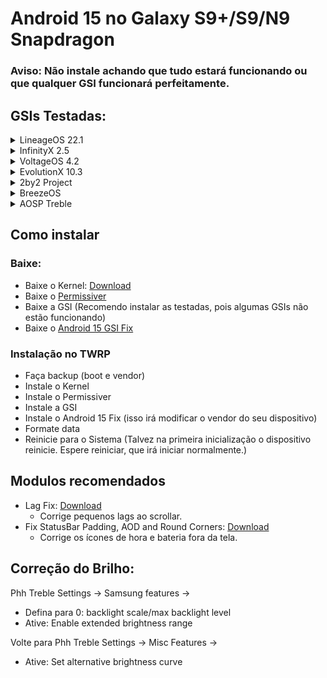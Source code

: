 # Android 15 no Galaxy S9+/S9/N9 Snapdragon
### Aviso: Não instale achando que tudo estará funcionando ou que qualquer GSI funcionará perfeitamente.

## GSIs Testadas:

<details>
<summary>LineageOS 22.1</summary>

- [LineageOS Releases](https://github.com/MisterZtr/LineageOS_gsi/releases)
- Antes de iniciar instale no TWRP: [bootloop-fix](https://github.com/Andrey0800770/kernel-build/raw/refs/heads/main/files/bootloop-fix.zip)
- Tela de bloqueio não funciona

</details>

<details>
<summary>InfinityX 2.5</summary>

- [InfinityX Releases](https://github.com/Doze-off/manifest/releases/tag/2025-05-02)
- Antes de iniciar instale no TWRP: [bootloop-fix](https://github.com/Andrey0800770/kernel-build/raw/refs/heads/main/files/bootloop-fix.zip)
- Tela de bloqueio não funciona
</details>

<details>
<summary>VoltageOS 4.2</summary>

- [VoltageOS Releases](https://github.com/cawilliamson/treble_voltage/releases/)

</details>

<details>
<summary>EvolutionX 10.3</summary>

- [EvolutionX 10.3 Releases](https://github.com/mytja/treble_evo/releases)
- 10.3.1 precisa de: [bootloop-fix](https://github.com/Andrey0800770/kernel-build/raw/refs/heads/main/files/bootloop-fix.zip) e a tela de bloqueio não funciona.
- Para corrigir o Samsung Features não aparecendo no PHH Settings, instale este módulo no KSU: [Download](https://github.com/Andrey0800770/kernel-build/raw/refs/heads/main/files/TrebleGSIProps_1.1.zip)

</details>

<details>
<summary>2by2 Project</summary>

- [2by2 Releases](https://github.com/MisterZtr/2by2_gsi/releases)
- Antes de iniciar instale no TWRP: [bootloop-fix](https://github.com/Andrey0800770/kernel-build/raw/refs/heads/main/files/bootloop-fix.zip)
- Tela de bloqueio não funciona

</details>

<details>
<summary>BreezeOS</summary>

- [BreezeOS Releases](https://t.me/CottonCloudFiles)
- Antes de iniciar instale no TWRP: [bootloop-fix](https://github.com/Andrey0800770/kernel-build/raw/refs/heads/main/files/bootloop-fix.zip)
- Tela de bloqueio não funciona

</details>

<details>
<summary>AOSP Treble</summary>

- [AOSP Treble Releases](https://github.com/TrebleDroid/treble_experimentations/releases)
- Antes de instalar: baixe o [Google Webview](https://www.apkmirror.com/apk/google-inc/android-system-webview/android-system-webview-132-0-6834-165-release/android-system-webview-132-0-6834-165-android-apk-download/) e baixe algum Navegador, porque o sistema vem sem nenhum. Instale os apks quando iniciar a GSI.

</details>

## Como instalar
### Baixe:

- Baixe o Kernel: [Download](https://github.com/Andrey0800770/samsung_sdm845-kernel/releases)
- Baixe o [Permissiver](https://sourceforge.net/projects/sgsi137/files/Permissiver%20v5.zip/download)
- Baixe a GSI (Recomendo instalar as testadas, pois algumas GSIs não estão funcionando)
- Baixe o [Android 15 GSI Fix](https://github.com/Andrey0800770/kernel-build/raw/refs/heads/main/files/Android-15-GSI-Fix.zip)

### Instalação no TWRP

- Faça backup (boot e vendor)
- Instale o Kernel
- Instale o Permissiver
- Instale a GSI
- Instale o Android 15 Fix (isso irá modificar o vendor do seu dispositivo)
- Formate data
- Reinicie para o Sistema (Talvez na primeira inicialização o dispositivo reinicie. Espere reiniciar, que irá iniciar normalmente.)

## Modulos recomendados 
- Lag Fix: [Download](https://github.com/Andrey0800770/kernel-build/raw/refs/heads/main/files/Fix%20GSI%20Lags%20V1.0.zip)
  - Corrige pequenos lags ao scrollar.
- Fix StatusBar Padding, AOD and Round Corners: [Download](https://github.com/Andrey0800770/kernel-build/raw/refs/heads/main/files/Fix%20StatusBar%20Padding,%20AOD%20and%20Round%20Corners%20V2.0.zip)
  - Corrige os ícones de hora e bateria fora da tela.

## Correção do Brilho: 
Phh Treble Settings ->
Samsung features ->
- Defina para 0: backlight scale/max backlight level
- Ative: Enable extended brightness range

Volte para Phh Treble Settings ->
Misc Features ->
- Ative: Set alternative brightness curve
